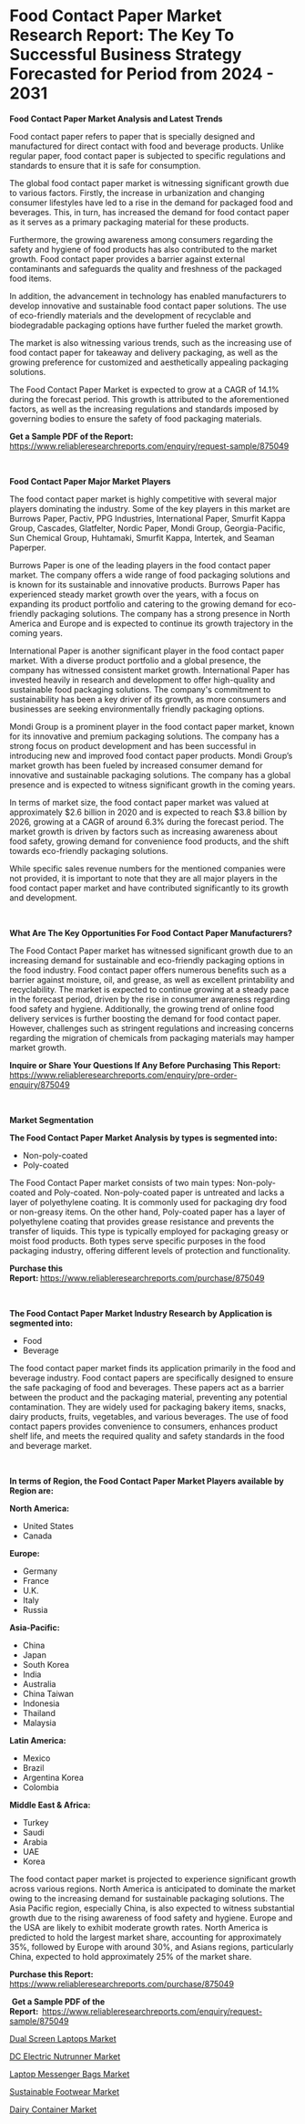 <p><h1>Food Contact Paper Market Research Report: The Key To Successful Business Strategy Forecasted for Period from 2024 - 2031</h1></p><p><strong>Food Contact Paper Market Analysis and Latest Trends</strong></p>
<p><p>Food contact paper refers to paper that is specially designed and manufactured for direct contact with food and beverage products. Unlike regular paper, food contact paper is subjected to specific regulations and standards to ensure that it is safe for consumption.</p><p>The global food contact paper market is witnessing significant growth due to various factors. Firstly, the increase in urbanization and changing consumer lifestyles have led to a rise in the demand for packaged food and beverages. This, in turn, has increased the demand for food contact paper as it serves as a primary packaging material for these products.</p><p>Furthermore, the growing awareness among consumers regarding the safety and hygiene of food products has also contributed to the market growth. Food contact paper provides a barrier against external contaminants and safeguards the quality and freshness of the packaged food items.</p><p>In addition, the advancement in technology has enabled manufacturers to develop innovative and sustainable food contact paper solutions. The use of eco-friendly materials and the development of recyclable and biodegradable packaging options have further fueled the market growth.</p><p>The market is also witnessing various trends, such as the increasing use of food contact paper for takeaway and delivery packaging, as well as the growing preference for customized and aesthetically appealing packaging solutions.</p><p>The Food Contact Paper Market is expected to grow at a CAGR of 14.1% during the forecast period. This growth is attributed to the aforementioned factors, as well as the increasing regulations and standards imposed by governing bodies to ensure the safety of food packaging materials.</p></p>
<p><strong>Get a Sample PDF of the Report:&nbsp;</strong> <a href="https://www.reliableresearchreports.com/enquiry/request-sample/875049">https://www.reliableresearchreports.com/enquiry/request-sample/875049</a></p>
<p>&nbsp;</p>
<p><strong>Food Contact Paper Major Market Players</strong></p>
<p><p>The food contact paper market is highly competitive with several major players dominating the industry. Some of the key players in this market are Burrows Paper, Pactiv, PPG Industries, International Paper, Smurfit Kappa Group, Cascades, Glatfelter, Nordic Paper, Mondi Group, Georgia-Pacific, Sun Chemical Group, Huhtamaki, Smurfit Kappa, Intertek, and Seaman Paperper.</p><p>Burrows Paper is one of the leading players in the food contact paper market. The company offers a wide range of food packaging solutions and is known for its sustainable and innovative products. Burrows Paper has experienced steady market growth over the years, with a focus on expanding its product portfolio and catering to the growing demand for eco-friendly packaging solutions. The company has a strong presence in North America and Europe and is expected to continue its growth trajectory in the coming years.</p><p>International Paper is another significant player in the food contact paper market. With a diverse product portfolio and a global presence, the company has witnessed consistent market growth. International Paper has invested heavily in research and development to offer high-quality and sustainable food packaging solutions. The company's commitment to sustainability has been a key driver of its growth, as more consumers and businesses are seeking environmentally friendly packaging options.</p><p>Mondi Group is a prominent player in the food contact paper market, known for its innovative and premium packaging solutions. The company has a strong focus on product development and has been successful in introducing new and improved food contact paper products. Mondi Group’s market growth has been fueled by increased consumer demand for innovative and sustainable packaging solutions. The company has a global presence and is expected to witness significant growth in the coming years.</p><p>In terms of market size, the food contact paper market was valued at approximately $2.6 billion in 2020 and is expected to reach $3.8 billion by 2026, growing at a CAGR of around 6.3% during the forecast period. The market growth is driven by factors such as increasing awareness about food safety, growing demand for convenience food products, and the shift towards eco-friendly packaging solutions.</p><p>While specific sales revenue numbers for the mentioned companies were not provided, it is important to note that they are all major players in the food contact paper market and have contributed significantly to its growth and development.</p></p>
<p>&nbsp;</p>
<p><strong>What Are The Key Opportunities For Food Contact Paper Manufacturers?</strong></p>
<p><p>The Food Contact Paper market has witnessed significant growth due to an increasing demand for sustainable and eco-friendly packaging options in the food industry. Food contact paper offers numerous benefits such as a barrier against moisture, oil, and grease, as well as excellent printability and recyclability. The market is expected to continue growing at a steady pace in the forecast period, driven by the rise in consumer awareness regarding food safety and hygiene. Additionally, the growing trend of online food delivery services is further boosting the demand for food contact paper. However, challenges such as stringent regulations and increasing concerns regarding the migration of chemicals from packaging materials may hamper market growth.</p></p>
<p><strong>Inquire or Share Your Questions If Any Before Purchasing This Report:</strong> <a href="https://www.reliableresearchreports.com/enquiry/pre-order-enquiry/875049">https://www.reliableresearchreports.com/enquiry/pre-order-enquiry/875049</a></p>
<p>&nbsp;</p>
<p><strong>Market Segmentation</strong></p>
<p><strong>The Food Contact Paper Market Analysis by types is segmented into:</strong></p>
<p><ul><li>Non-poly-coated</li><li>Poly-coated</li></ul></p>
<p><p>The Food Contact Paper market consists of two main types: Non-poly-coated and Poly-coated. Non-poly-coated paper is untreated and lacks a layer of polyethylene coating. It is commonly used for packaging dry food or non-greasy items. On the other hand, Poly-coated paper has a layer of polyethylene coating that provides grease resistance and prevents the transfer of liquids. This type is typically employed for packaging greasy or moist food products. Both types serve specific purposes in the food packaging industry, offering different levels of protection and functionality.</p></p>
<p><strong>Purchase this Report:&nbsp;</strong><a href="https://www.reliableresearchreports.com/purchase/875049">https://www.reliableresearchreports.com/purchase/875049</a></p>
<p>&nbsp;</p>
<p><strong>The Food Contact Paper Market Industry Research by Application is segmented into:</strong></p>
<p><ul><li>Food</li><li>Beverage</li></ul></p>
<p><p>The food contact paper market finds its application primarily in the food and beverage industry. Food contact papers are specifically designed to ensure the safe packaging of food and beverages. These papers act as a barrier between the product and the packaging material, preventing any potential contamination. They are widely used for packaging bakery items, snacks, dairy products, fruits, vegetables, and various beverages. The use of food contact papers provides convenience to consumers, enhances product shelf life, and meets the required quality and safety standards in the food and beverage market.</p></p>
<p>&nbsp;</p>
<p><strong>In terms of Region, the Food Contact Paper Market Players available by Region are:</strong></p>
<p>
    <p> <strong> North America: </strong>
        <ul>
            <li>United States</li>
            <li>Canada</li>
        </ul>
        </p> 
    <p> <strong> Europe: </strong>
        <ul>
            <li>Germany</li>
            <li>France</li>
            <li>U.K.</li>
            <li>Italy</li>
            <li>Russia</li>
        </ul>
        </p> 
    <p> <strong> Asia-Pacific: </strong>
        <ul>
            <li>China</li>
            <li>Japan</li>
            <li>South Korea</li>
            <li>India</li>
            <li>Australia</li>
            <li>China Taiwan</li>
            <li>Indonesia</li>
            <li>Thailand</li>
            <li>Malaysia</li>
        </ul>
        </p> 
    <p> <strong> Latin America: </strong>
        <ul>
            <li>Mexico</li>
            <li>Brazil</li>
            <li>Argentina Korea</li>
            <li>Colombia</li>
        </ul>
        </p> 
    <p> <strong> Middle East & Africa: </strong>
        <ul>
            <li>Turkey</li>
            <li>Saudi</li>
            <li>Arabia</li>
            <li>UAE</li>
            <li>Korea</li>
        </ul>
    </p>
    </p>
<p><p>The food contact paper market is projected to experience significant growth across various regions. North America is anticipated to dominate the market owing to the increasing demand for sustainable packaging solutions. The Asia Pacific region, especially China, is also expected to witness substantial growth due to the rising awareness of food safety and hygiene. Europe and the USA are likely to exhibit moderate growth rates. North America is predicted to hold the largest market share, accounting for approximately 35%, followed by Europe with around 30%, and Asians regions, particularly China, expected to hold approximately 25% of the market share.</p></p>
<p><strong>Purchase this Report: </strong><a href="https://www.reliableresearchreports.com/purchase/875049">https://www.reliableresearchreports.com/purchase/875049</a></p>
<p>&nbsp;<strong>Get a Sample PDF of the Report:&nbsp;&nbsp;</strong><a href="https://www.reliableresearchreports.com/enquiry/request-sample/875049">https://www.reliableresearchreports.com/enquiry/request-sample/875049</a></p>
<p><strong></strong></p>
<p><p><a href="https://medium.com/p/913575cf7631/edit">Dual Screen Laptops Market</a></p><p><a href="https://github.com/myacatherineblakecaczo9vcsw/Market-Research-Report-List-1/blob/main/dc-electric-nutrunner-market.md">DC Electric Nutrunner Market</a></p><p><a href="https://medium.com/p/e822e4166257/edit">Laptop Messenger Bags Market</a></p><p><a href="https://medium.com/p/ba0aaca36219/edit">Sustainable Footwear Market</a></p><p><a href="https://github.com/jaidynmorantestelletmjzya/Market-Research-Report-List-1/blob/main/dairy-container-market.md">Dairy Container Market</a></p></p>